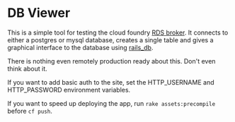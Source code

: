 # DB Viewer

This is a simple tool for testing the cloud foundry
[RDS broker](https://github.com/AusDTO/pe-rds-broker). It connects
to either a postgres or mysql database, creates a single table and gives a graphical
interface to the database using [rails_db](https://github.com/igorkasyanchuk/rails_db).

There is nothing even remotely production ready about this.
Don't even think about it.

If you want to add basic auth to the site, set the HTTP_USERNAME and HTTP_PASSWORD
environment variables.

If you want to speed up deploying the app, run `rake assets:precompile` before `cf push`.